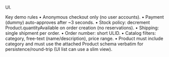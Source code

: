 UI.

Key demo rules
• Anonymous checkout only (no user accounts).
• Payment (dummy) auto-approves after ~3 seconds.
• Stock policy: decrement Product.quantityAvailable on order creation (no reservations).
• Shipping: single shipment per order.
• Order number: short ULID.
• Catalog filters: category, free-text (name/description), price range.
• Product must include category and must use the attached Product schema verbatim for persistence/round-trip (UI list can use a slim view).